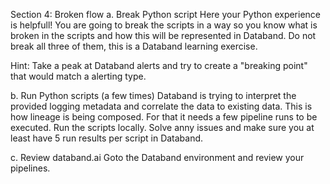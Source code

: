 Section 4: Broken flow
a. Break Python script
Here your Python experience is helpfull! You are going to break the scripts in a way so you know what is broken in the scripts and how this will be represented in Databand. Do not break all three of them, this is a Databand learning exercise. 

Hint: Take a peak at Databand alerts and try to create a "breaking point" that would match a alerting type.

b. Run Python scripts (a few times)
Databand is trying to interpret the provided logging metadata and correlate the data to existing data. This is how lineage is being composed. For that it needs a few pipeline runs to be executed. Run the scripts locally. Solve anny issues and make sure you at least have 5 run results per script in Databand.

c. Review databand.ai
Goto the Databand environment and review your pipelines.